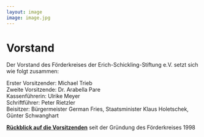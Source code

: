 ```yaml
---
layout: image
image: image.jpg
---
```


# Vorstand

Der Vorstand des Förderkreises der Erich-Schickling-Stiftung e.V. setzt sich wie folgt zusammen:
  
Erster Vorsitzender: Michael Trieb  
Zweite Vorsitzende: Dr. Arabella Pare  
Kassenführerin: Ulrike Meyer  
Schriftführer: Peter Rietzler  
Beisitzer: Bürgermeister German Fries, Staatsminister Klaus Holetschek, Günter Schwanghart  


[**Rückblick auf die Vorsitzenden**](foerderkreis/vorstand/rueckblick/) seit der Gründung des Förderkreises 1998